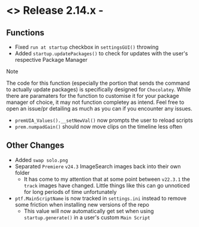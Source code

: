 # <> Release 2.14.x - 

## Functions
- Fixed `run at startup` checkbox in `settingsGUI()` throwing
- Added `startup.updatePackages()` to check for updates with the user's respective Package Manager
> [!Note]
> The code for this function (especially the portion that sends the command to actually update packages) is specifically designed for `Chocolatey`. While there are paramaters for the function to customise it for your package manager of choice, it may not function completey as intend. Feel free to open an issue/pr detailing as much as you can if you encounter any issues.
- `premUIA_Values().__setNewVal()` now prompts the user to reload scripts
- `prem.numpadGain()` should now move clips on the timeline less often

## Other Changes
- Added `swap solo.png`
- Separated `Premiere` `v24.3` ImageSearch images back into their own folder
    - It has come to my attention that at some point between `v22.3.1` the `track` images have changed. Little things like this can go unnoticed for long periods of time unfortunately
- `ptf.MainScriptName` is now tracked in `settings.ini` instead to remove some friction when installing new versions of the repo
    - This value will now automatically get set when using `startup.generate()` in a user's custom `Main Script`